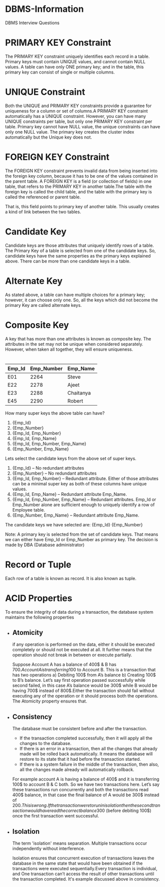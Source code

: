 # DBMS-Information
DBMS Interview Questions
# PRIMARY KEY Constraint
The PRIMARY KEY constraint uniquely identifies each record in a table. Primary keys must contain UNIQUE values, and cannot contain NULL values. A table can have only ONE primary key; and in the table, this primary key can consist of single or multiple columns.
# UNIQUE Constraint
Both the UNIQUE and PRIMARY KEY constraints provide a guarantee for uniqueness for a column or set of columns.A PRIMARY KEY constraint automatically has a UNIQUE constraint.
However, you can have many UNIQUE constraints per table, but only one PRIMARY KEY constraint per table. Primary key cannot have NULL value, the unique constraints can have only one NULL value. The primary key creates the cluster index automatically but the Unique key does not.
# FOREIGN KEY Constraint
The FOREIGN KEY constraint prevents invalid data from being inserted into the foreign key column, because it has to be one of the values contained in the parent table.
A FOREIGN KEY is a field (or collection of fields) in one table, that refers to the PRIMARY KEY in another table.The table with the foreign key is called the child table, and the table with the primary key is called the referenced or parent table.

That is, this field points to primary key of another table. This usually creates a kind of link between the two tables.
# Candidate Key
Candidate keys are those attributes that uniquely identify rows of a table. The Primary Key of a table is selected from one of the candidate keys. So, candidate keys have the same properties as the primary keys explained above. There can be more than one candidate keys in a table.

# Alternate Key
As stated above, a table can have multiple choices for a primary key; however, it can choose only one. So, all the keys which did not become the primary Key are called alternate keys.

# Composite Key
A key that has more than one attributes is known as composite key. The attributes in the set may not be unique when considered separately. However, when taken all together, they will ensure uniqueness.

#
|Emp_Id |	Emp_Number |	Emp_Name
|------ |----------  |    --------
| E01    | 2264          |Steve
|E22	|2278	        |Ajeet
|E23	|2288	        |Chaitanya
|E45	|2290	        |Robert

How many super keys the above table can have?
1. {Emp_Id}
2. {Emp_Number}
3. {Emp_Id, Emp_Number}
4. {Emp_Id, Emp_Name}
5. {Emp_Id, Emp_Number, Emp_Name}
6. {Emp_Number, Emp_Name}

Lets select the candidate keys from the above set of super keys.

1. {Emp_Id} – No redundant attributes
2. {Emp_Number} – No redundant attributes
3. {Emp_Id, Emp_Number} – Redundant attribute. Either of those attributes can be a minimal super key as both of these columns have unique values.
4. {Emp_Id, Emp_Name} – Redundant attribute Emp_Name.
5. {Emp_Id, Emp_Number, Emp_Name} – Redundant attributes. Emp_Id or Emp_Number alone are sufficient enough to uniquely identify a row of Employee table.
6. {Emp_Number, Emp_Name} – Redundant attribute Emp_Name.

The candidate keys we have selected are:
{Emp_Id}
{Emp_Number}

Note: A primary key is selected from the set of candidate keys. That means we can either have Emp_Id or Emp_Number as primary key. The decision is made by DBA (Database administrator)
# Record or Tuple
Each row of a table is known as record. It is also known as tuple. 

# ACID Properties
To ensure the integrity of data during a transaction, the database system maintains the following properties
  - ## Atomicity
     if any operation is performed on the data, either it should be executed completely or should not be executed at all. It further means that the operation should not break in between or execute partially.
     
     Suppose Account A has a balance of 400$ & B has 700$. Account A is transferring 100$ to Account B. This is a transaction that has two operations a) Debiting 100$ from A’s balance b) Creating 100$ to B’s balance. Let’s say first operation passed successfully while second failed, in this case A’s balance would be 300$ while B would be having 700$ instead of 800$.Either the transaction should fail without executing any of the operation or it should process both the operations. The Atomicity property ensures that.
  - ## Consistency
    The database must be consistent before and after the transaction.
     - If the transaction completed successfully, then it will apply all the changes to the database.
     - If there is an error in a transaction, then all the changes that already made will be rolled back automatically. It means the database will restore to its state that it had before the transaction started.
    - If there is a system failure in the middle of the transaction, then also, all the changes made already will automatically rollback. 
    
    For example account A is having a balance of 400$ and it is transferring 100$ to account B & C both. So we have two transactions here. Let’s say these transactions run concurrently and both the transactions read 400$ balance, in that case the final balance of A would be 300$ instead of 200$. This is wrong. If the transaction were to run in isolation then the second transaction would have read the correct balance 300$ (before debiting 100$) once the first transaction went successful.
 - ## Isolation
   The term 'isolation' means separation. Multiple transactions occur independently without interference. 
  
     Isolation ensures that concurrent execution of transactions leaves the database in the same state that would have been obtained if the transactions were executed   sequentially.Every transaction is individual, and One transaction can’t access the result of other transactions until the transaction completed.  It's example discussed above in consistency.

